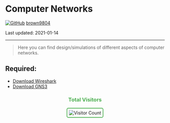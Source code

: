 # Computer Networks

[![GitHub](https://img.shields.io/badge/--181717?logo=github&logoColor=ffffff)](https://github.com/)
[brown9804](https://github.com/brown9804)

Last updated: 2021-01-14

------------------------------------------

> Here you can find design/simulations of different aspects of computer networks.

## Required: 
- [Download Wireshark](https://1.eu.dl.wireshark.org/osx/Wireshark%203.4.2%20Intel%2064.dmg)
- [Download GNS3](https://www.gns3.com/software/download)

<div align="center">
  <h3 style="color: #4CAF50;">Total Visitors</h3>
  <img src="https://profile-counter.glitch.me/brown9804/count.svg" alt="Visitor Count" style="border: 2px solid #4CAF50; border-radius: 5px; padding: 5px;"/>
</div>

